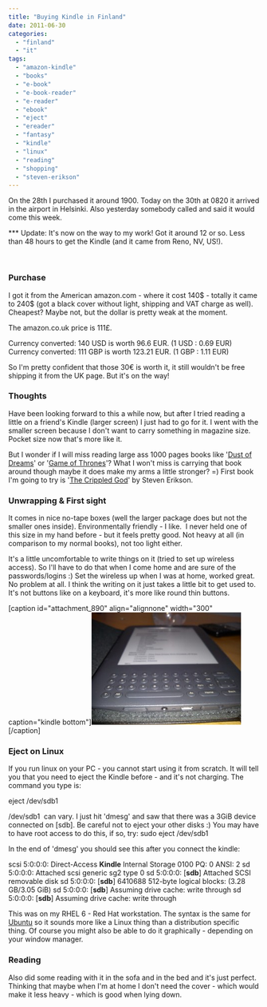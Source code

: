 ```yaml
---
title: "Buying Kindle in Finland"
date: 2011-06-30
categories: 
  - "finland"
  - "it"
tags: 
  - "amazon-kindle"
  - "books"
  - "e-book"
  - "e-book-reader"
  - "e-reader"
  - "ebook"
  - "eject"
  - "ereader"
  - "fantasy"
  - "kindle"
  - "linux"
  - "reading"
  - "shopping"
  - "steven-erikson"
---
```


On the 28th I purchased it around 1900. Today on the 30th at 0820 it arrived in the airport in Helsinki. Also yesterday somebody called and said it would come this week.

\*\*\* Update: It's now on the way to my work! Got it around 12 or so. Less than 48 hours to get the Kindle (and it came from Reno, NV, US!).

 

### Purchase

I got it from the American amazon.com - where it cost 140$ - totally it came to 240$ (got a black cover without light, shipping and VAT charge as well). Cheapest? Maybe not, but the dollar is pretty weak at the moment.

The amazon.co.uk price is 111£.

﻿Currency converted: 140 USD is worth 96.6 EUR. (1 USD : 0.69 EUR) Currency converted: 111 GBP is worth 123.21 EUR. (1 GBP : 1.11 EUR)

So I'm pretty confident that those 30€ is worth it, it still wouldn't be free shipping it from the UK page. But it's on the way!

### Thoughts

﻿Have been looking forward to this a while now, but after I tried reading a little on a friend's Kindle (larger screen) I just had to go for it. I went with the smaller screen because I don't want to carry something in magazine size. Pocket size now that's more like it.

But I wonder if I will miss reading large ass 1000 pages books like '[Dust of Dreams](http://www.guldmyr.com/blog/fantasy-book-review-steven-erikson-dust-of-dreams/ "on guldmyr.com")' or '[Game of Thrones](http://www.guldmyr.com/blog/fantasy-book-review-george-r-r-martin-a-game-of-thrones/ "on guldmyr.com")'? What I won't miss is carrying that book around though maybe it does make my arms a little stronger? =) First book I'm going to try is '[The Crippled God](http://en.wikipedia.org/wiki/The_Crippled_God_(novel) "on wikipedia")' by Steven Erikson.

### Unwrapping & First sight

It comes in nice no-tape boxes (well the larger package does but not the smaller ones inside). Environmentally friendly - I like.  I never held one of this size in my hand before - but it feels pretty good. Not heavy at all (in comparison to my normal books), not too light either.

﻿It's a little uncomfortable to write things on it (tried to set up wireless access). So I'll have to do that when I come home and are sure of the passwords/logins :) Set the wireless up when I was at home, worked great. No problem at all. I think the writing on it just takes a little bit to get used to. It's not buttons like on a keyboard, it's more like round thin buttons.

\[caption id="attachment\_890" align="alignnone" width="300" caption="kindle bottom"\][![kindle bottom](images/kindle_bottom-300x225.jpg "kindle_bottom")](http://www.guldmyr.com/blog/wp-content/uploads/kindle_bottom.jpg)\[/caption\]

### Eject on Linux

If you run linux on your PC - you cannot start using it from scratch. It will tell you that you need to eject the Kindle before - and it's not charging. The command you type is:

eject /dev/sdb1

/dev/sdb1  can vary. I just hit 'dmesg' and saw that there was a 3GiB device connected on \[sdb\]. Be careful not to eject your other disks :) You may have to have root access to do this, if so, try: sudo eject /dev/sdb1

﻿﻿In the end of 'dmesg' you should see this after you connect the kindle:

scsi 5:0:0:0: Direct-Access **Kindle** Internal Storage 0100 PQ: 0 ANSI: 2 sd 5:0:0:0: Attached scsi generic sg2 type 0 sd 5:0:0:0: \[**sdb**\] Attached SCSI removable disk sd 5:0:0:0: \[**sdb**\] 6410688 512-byte logical blocks: (3.28 GB/3.05 GiB) sd 5:0:0:0: \[**sdb**\] Assuming drive cache: write through sd 5:0:0:0: \[**sdb**\] Assuming drive cache: write through

This was on my RHEL 6 - Red Hat workstation. The syntax is the same for [Ubuntu](http://iamyouruser.blogspot.com/2009/03/ubuntu-eject-kindle.html "on ubuntu") so it sounds more like a Linux thing than a distribution specific thing. Of course you might also be able to do it graphically - depending on your window manager.

### Reading

Also did some reading with it in the sofa and in the bed and it's just perfect. Thinking that maybe when I'm at home I don't need the cover - which would make it less heavy - which is good when lying down.
